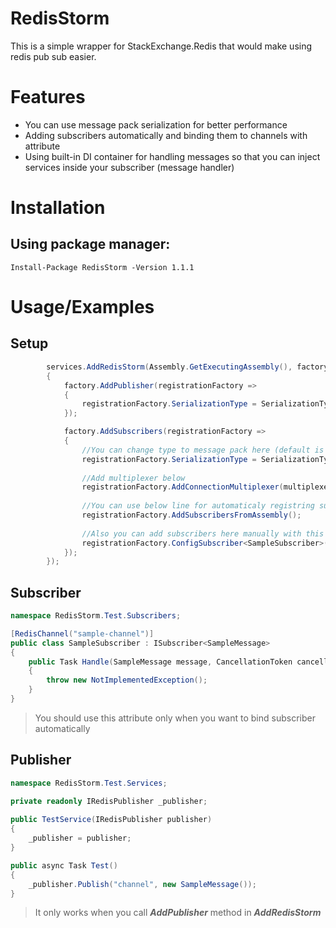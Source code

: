# RedisStorm

This is a simple wrapper for StackExchange.Redis that would make using redis pub sub easier.

# Features
- You can use message pack serialization for better performance
- Adding subscribers automatically and binding them to channels with attribute
- Using built-in DI container for handling messages so that you can inject services inside your subscriber (message handler)

# Installation
## Using package manager:
```
Install-Package RedisStorm -Version 1.1.1
```

# Usage/Examples
## Setup
```csharp
        services.AddRedisStorm(Assembly.GetExecutingAssembly(), factory =>
        {
            factory.AddPublisher(registrationFactory =>
            {
                registrationFactory.SerializationType = SerializationType.MessagePack;
            });

            factory.AddSubscribers(registrationFactory =>
            {
                //You can change type to message pack here (default is json)
                registrationFactory.SerializationType = SerializationType.MessagePack;
                
                //Add multiplexer below
                registrationFactory.AddConnectionMultiplexer(multiplexer); 
                
                //You can use below line for automaticaly registring subscribers
                registrationFactory.AddSubscribersFromAssembly(); 
                
                //Also you can add subscribers here manually with this method
                registrationFactory.ConfigSubscriber<SampleSubscriber>("channelName");
            });
        });
```

## Subscriber
```csharp
namespace RedisStorm.Test.Subscribers;

[RedisChannel("sample-channel")]
public class SampleSubscriber : ISubscriber<SampleMessage>
{
    public Task Handle(SampleMessage message, CancellationToken cancellationToken)
    {
        throw new NotImplementedException();
    }
}
```
> You should use this attribute only when you want to bind subscriber automatically

## Publisher
```csharp
namespace RedisStorm.Test.Services;

private readonly IRedisPublisher _publisher;  
  
public TestService(IRedisPublisher publisher)  
{  
	_publisher = publisher;  
}

public async Task Test()
{
    _publisher.Publish("channel", new SampleMessage());
}
```
> It only works when you call ***AddPublisher*** method in ***AddRedisStorm***
